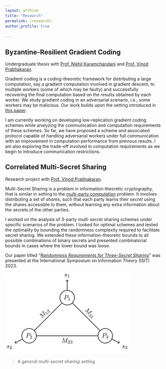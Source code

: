 ```yaml
---
layout: archive
title: "Research"
permalink: /research/
author_profile: true

---
```


## Byzantine-Resilient Gradient Coding  
Undergraduate thesis with [Prof. Nikhil Karamchandani](https://sites.google.com/site/nikhilkaram/) and [Prof. Vinod Prabhakaran](https://www.tifr.res.in/~vinodmp/).  

Gradient coding is a coding-theoretic framework for distributing a large computation, say a gradient computation involved in gradient descent, to multiple workers (some of which may be faulty) and successfully recovering the final computation based on the results obtained by each worker. We study gradient coding in an adversarial scenario, i.e., some workers may be malicious. Our work builds upon the setting introduced in [this paper](https://doi.org/10.1109/ISIT54713.2023.10206794).  

I am currently working on developing low-replication gradient coding schemes while analyzing the communication and computation requirements of these schemes. So far, we have proposed a scheme and associated protocol capable of handling adversarial workers under full communication with an improvement in computation performance from previous results. I am also exploring the trade-off involved in computation requirements as we begin to introduce communication restrictions.  

<!--
## Information-Theoretic Persuasion  
Research project with [Prof. Michael Gastpar](https://people.epfl.ch/michael.gastpar/?lang=en).  
-->

## Correlated Multi-Secret Sharing  
Research project with [Prof. Vinod Prabhakaran](https://www.tifr.res.in/~vinodmp/).  

Multi-Secret Sharing is a problem in information-theoretic cryptography, that is similar in setting to the [multi-party computation](https://en.wikipedia.org/wiki/Secure_multi-party_computation) problem. It involves distributing a set of *shares*, such that each party learns their *secret* using the shares accessible to them, without learning any extra information about the secrets of the other parties.  

I worked on the analysis of 3-party multi-secret sharing schemes under specific scenarios of the problem. I looked for optimal schemes and tested the optimality by bounding the randomness complexity required to facilitate secret sharing. We extended these information-theoretic bounds to all possible combinations of binary secrets and presented combinatorial bounds in cases where the lower bound was loose.  

Our paper titled *"[Randomness Requirements for Three-Secret Sharing](https://doi.org/10.1109/ISIT54713.2023.10206455)"* was presented at the International Symposium on Information Theory (ISIT) 2023. 

![Multi-Secret Sharing Problem](/images/SecretSharing.jpg)  
> *A general multi-secret sharing setting*
